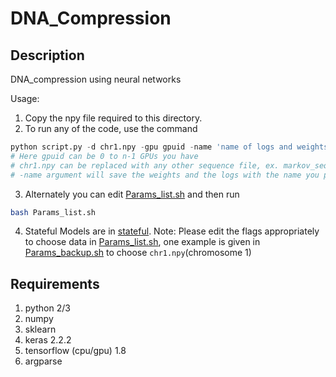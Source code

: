 # DNA_Compression

## Description
DNA_compression using neural networks

Usage:
1. Copy the npy file required to this directory.
2. To run any of the code, use the command
```python
python script.py -d chr1.npy -gpu gpuid -name 'name of logs and weights file you want'
# Here gpuid can be 0 to n-1 GPUs you have
# chr1.npy can be replaced with any other sequence file, ex. markov_seq.npy
# -name argument will save the weights and the logs with the name you provide here
```

3. Alternately you can edit [Params_list.sh](Params_list.sh) and then run
```bash
bash Params_list.sh
```
4. Stateful Models are in [stateful](stateful).
Note: Please edit the flags appropriately to choose data in [Params_list.sh](Params_list.sh), one example is given in [Params_backup.sh](Params_backup.sh) to choose `chr1.npy`(chromosome 1)

## Requirements
1. python 2/3
2. numpy
3. sklearn
4. keras 2.2.2
5. tensorflow (cpu/gpu) 1.8
6. argparse
